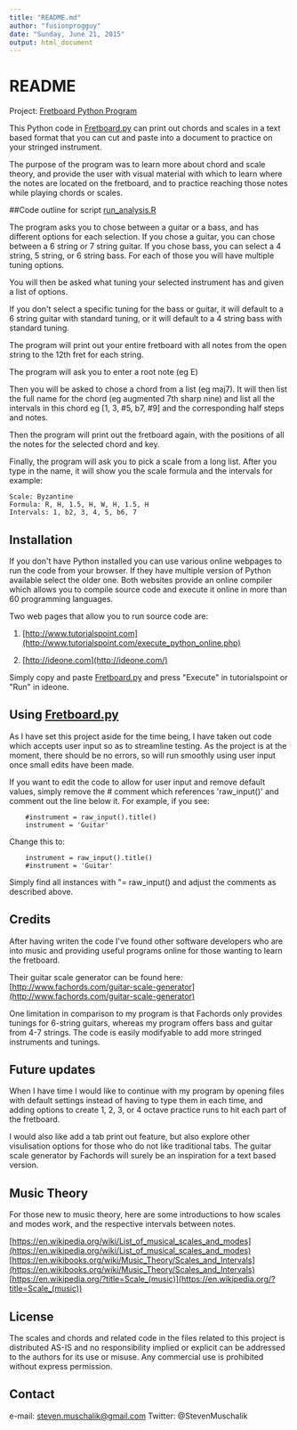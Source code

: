 ```yaml
---
title: "README.md"
author: "fusionprogguy"
date: "Sunday, June 21, 2015"
output: html_document
---
```


# README

Project: [Fretboard Python Program](Fretboard.py)

This Python code in [Fretboard.py](Fretboard.py) can print out chords and scales in a text based format that you can cut and paste into a document to practice on your stringed instrument.

The purpose of the program was to learn more about chord and scale theory, and provide the user with visual material with which to learn where the notes are located on the fretboard, and to practice reaching those notes while playing chords or scales.

##Code outline for script [run_analysis.R](run_analysis.R)

The program asks you to chose between a guitar or a bass, and has different options for each selection. If you chose a guitar, you can chose between a 6 string or 7 string guitar. If you chose bass, you can select a 4 string, 5 string, or 6 string bass. For each of those you will have multiple tuning options.

You will then be asked what tuning your selected instrument has and given a list of options.

If you don't select a specific tuning for the bass or guitar, it will default to a 6 string guitar with standard tuning, or it will default to a 4 string bass with standard tuning.

The program will print out your entire fretboard with all notes from the open string to the 12th fret for each string. 

The program will ask you to enter a root note (eg E)

Then you will be asked to chose a chord from a list (eg maj7). It will then list the full name for the chord (eg augmented 7th sharp nine) and list all the intervals in this chord eg [1, 3, #5, b7, #9] and the corresponding half steps and notes.

Then the program will print out the fretboard again, with the positions of all the notes for the selected chord and key.

Finally, the program will ask you to pick a scale from a long list. After you type in the name, it will show you the scale formula and the intervals for example:

```
Scale: Byzantine
Formula: R, H, 1.5, H, W, H, 1.5, H
Intervals: 1, b2, 3, 4, 5, b6, 7
```

## Installation

If you don't have Python installed you can use various online webpages to run the code from your browser. If they have multiple version of Python available select the older one. Both websites provide an online compiler which allows you to compile source code and execute it online in more than 60 programming languages.

Two web pages that allow you to run source code are:

1. [http://www.tutorialspoint.com](http://www.tutorialspoint.com/execute_python_online.php)

2. [http://ideone.com](http://ideone.com/)

Simply copy and paste [Fretboard.py](Fretboard.py) and press "Execute" in tutorialspoint or "Run" in ideone.

## Using [Fretboard.py](Fretboard.py)

As I have set this project aside for the time being, I have taken out code which accepts user input so as to streamline testing. As the project is at the moment, there should be no errors, so will run smoothly using user input once small edits have been made. 

If you want to edit the code to allow for user input and remove default values, simply remove the # comment which references 'raw_input()' and comment out the line below it. For example, if you see:

```
    #instrument = raw_input().title()
    instrument = 'Guitar'
```
Change this to:

```
    instrument = raw_input().title()
    #instrument = 'Guitar'    
```

Simply find all instances with "= raw_input() and adjust the comments as described above.


## Credits

After having writen the code I've found other software developers who are into music and providing useful programs online for those wanting to learn the fretboard. 

Their guitar scale generator can be found here:
[http://www.fachords.com/guitar-scale-generator](http://www.fachords.com/guitar-scale-generator)

One limitation in comparison to my program is that Fachords only provides tunings for 6-string guitars, whereas my program offers bass and guitar from 4-7 strings. The code is easily modifyable to add more stringed instruments and tunings.

## Future updates

When I have time I would like to continue with my program by opening files with default settings instead of having to type them in each time, and adding options to create 1, 2, 3, or 4 octave practice runs to hit each part of the fretboard. 

I would also like add a tab print out feature, but also explore other visulisation options for those who do not like traditional tabs. The guitar scale generator by Fachords will surely be an inspiration for a text based version.

## Music Theory

For those new to music theory, here are some introductions to how scales and modes work, and the respective intervals between notes.

[https://en.wikipedia.org/wiki/List_of_musical_scales_and_modes](https://en.wikipedia.org/wiki/List_of_musical_scales_and_modes)
[https://en.wikibooks.org/wiki/Music_Theory/Scales_and_Intervals](https://en.wikibooks.org/wiki/Music_Theory/Scales_and_Intervals)
[https://en.wikipedia.org/?title=Scale_(music)](https://en.wikipedia.org/?title=Scale_(music))

## License

The scales and chords and related code in the files related to this project is distributed AS-IS and no responsibility implied or explicit can be addressed to the authors for its use or misuse. Any commercial use is prohibited without express permission.

## Contact

e-mail: steven.muschalik@gmail.com
Twitter: @StevenMuschalik